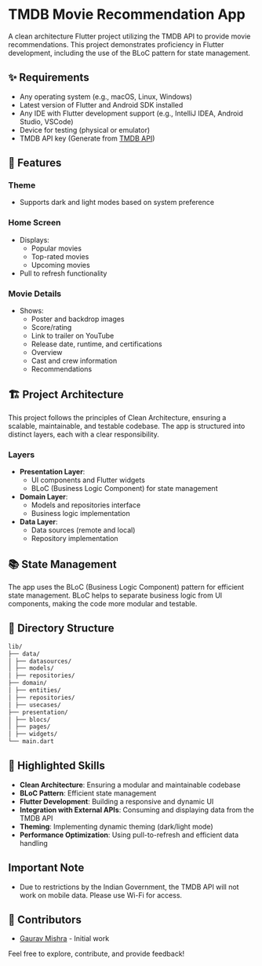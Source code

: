 # TMDB Movie Recommendation App

A clean architecture Flutter project utilizing the TMDB API to provide movie recommendations. This project demonstrates proficiency in Flutter development, including the use of the BLoC pattern for state management.

## ✨ Requirements

- Any operating system (e.g., macOS, Linux, Windows)
- Latest version of Flutter and Android SDK installed
- Any IDE with Flutter development support (e.g., IntelliJ IDEA, Android Studio, VSCode)
- Device for testing (physical or emulator)
- TMDB API key (Generate from [TMDB API](https://developer.themoviedb.org/reference/intro/getting-started))

## 🚀 Features

### Theme
- Supports dark and light modes based on system preference

### Home Screen
- Displays:
  - Popular movies
  - Top-rated movies
  - Upcoming movies
- Pull to refresh functionality

### Movie Details
- Shows:
  - Poster and backdrop images
  - Score/rating
  - Link to trailer on YouTube
  - Release date, runtime, and certifications
  - Overview
  - Cast and crew information
  - Recommendations

## 🏗️ Project Architecture

This project follows the principles of Clean Architecture, ensuring a scalable, maintainable, and testable codebase. The app is structured into distinct layers, each with a clear responsibility.

### Layers
- **Presentation Layer**: 
  - UI components and Flutter widgets
  - BLoC (Business Logic Component) for state management
- **Domain Layer**: 
  - Models and repositories interface
  - Business logic implementation
- **Data Layer**: 
  - Data sources (remote and local)
  - Repository implementation

## 📚 State Management

The app uses the BLoC (Business Logic Component) pattern for efficient state management. BLoC helps to separate business logic from UI components, making the code more modular and testable.

## 📂 Directory Structure
```markdown
lib/
├── data/
│ ├── datasources/
│ ├── models/
│ ├── repositories/
├── domain/
│ ├── entities/
│ ├── repositories/
│ ├── usecases/
├── presentation/
│ ├── blocs/
│ ├── pages/
│ ├── widgets/
└── main.dart
```

## 🌟 Highlighted Skills

- **Clean Architecture**: Ensuring a modular and maintainable codebase
- **BLoC Pattern**: Efficient state management
- **Flutter Development**: Building a responsive and dynamic UI
- **Integration with External APIs**: Consuming and displaying data from the TMDB API
- **Theming**: Implementing dynamic theming (dark/light mode)
- **Performance Optimization**: Using pull-to-refresh and efficient data handling

## Important Note
- Due to restrictions by the Indian Government, the TMDB API will not work on mobile data. Please use Wi-Fi for access.


## 👥 Contributors

- [Gaurav Mishra](https://github.com/gauravsmishra) - Initial work

Feel free to explore, contribute, and provide feedback!
